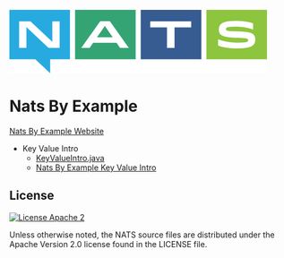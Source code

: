 ![NATS](../images/large-logo.png)

# Nats By Example

[Nats By Example Website](https://nats-by-example-1f8ikqh8c-connecteverything.vercel.app/)

* Key Value Intro
  * [KeyValueIntro.java](src/main/java/io/nats/KeyValueIntro.java)
  * [Nats By Example Key Value Intro](https://nats-by-example-1f8ikqh8c-connecteverything.vercel.app/examples/kv/intro/java) 

## License

[![License Apache 2](https://img.shields.io/badge/License-Apache2-blue.svg)](https://www.apache.org/licenses/LICENSE-2.0)

Unless otherwise noted, the NATS source files are distributed under the Apache Version 2.0 license found in the LICENSE file.
